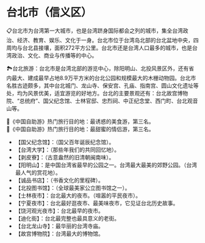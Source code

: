 # 台北市（信义区） 
📋台北市为台湾第一大城市，也是台湾跻身国际都会之列的城市，集全台湾政治、经济、教育、娱乐、文化于一身。台北市位于台湾岛北部的台北盆地中央，四周均与台北县接壤，面积272平方公里。台北市还是台湾人口最多的城市，也是台湾政治、文化、商业与传播等的中心。   
  
🏞台北旅游：台北市是台湾北部的游览中心，除阳明山、北投风景区外，还有省内最大、建成最早占地8.9万平方米的台北公园和规模最大的木栅动物园。台北市名胜古迹颇多，其中台北城门、龙山寺、保安宫、孔庙、指南宫、圆山文化遗址等处，均为风景优美，适宜游览的好地方。台北的主要景观还有：台北故宫博物院、“总统府”、国父纪念馆、士林官邸、忠烈祠、中正纪念堂、西门町、台北观音山等。   

🧾《中国自助游》热门旅行目的地：最诱惑的美食游，第三名。   
🧾《中国自助游》热门旅行目的地：最甜蜜的情侣游，第三名。   
  
* 【国父纪念馆】：（国父百年诞辰纪念馆）。   
* 【台湾大学】：（那些年我们的共同回忆地）。   
* 【剥皮寮】：（古意盎然的旧清朝闽南味）。   
* 【阳明山】：是中国台湾省最早的公园之一。台湾最大最美的郊野公园。（台湾最人气的赏花地）。   
* 【诚品书店】：（书香文化的里程碑）。   
* 【北投图书馆】：（全球最美家公立图书馆之一）。   
* 【士林夜市】：台北最大的夜市。（喧嚣的平民夜市）。   
* 【宁夏夜市】：台北最好逛夜市、最美味夜市，它见证台北历史故事。   
* 【饶河观光夜市】：台北最早的夜市。
* 【迪化街】：台北最完整也最具意义的老街。   
* 【台北龙山寺】：最华丽的台湾寺庙。   
* 【故宫博物院】：台湾最大的博物馆。